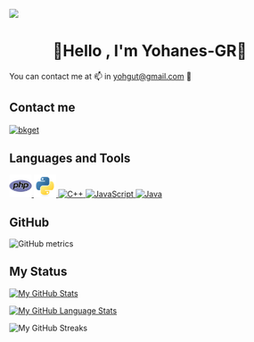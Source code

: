![](https://komarev.com/ghpvc/?username=Yohanes-GR)

<h1 align="center"> 👋Hello , I'm Yohanes-GR🙏</h1>

 You can contact me at 📫 in yohgut@gmail.com 📩

## Contact me
<p align="left">
<a href="https://www.linkedin.com/in/yohanes-gutema/" target="blank"><img align="center" src="https://raw.githubusercontent.com/rahuldkjain/github-profile-readme-generator/master/src/images/icons/Social/linked-in-alt.svg" alt="bkget" height="30" width="40" /></a></p>

## Languages and Tools
<p align="left"> <a href="https://www.php.net" target="_blank" rel="noreferrer"> <img src="https://raw.githubusercontent.com/devicons/devicon/master/icons/php/php-original.svg" alt="php" width="40" height="40"/> </a>  <a href="https://www.python.org" target="_blank" rel="noreferrer"> <img src="https://raw.githubusercontent.com/devicons/devicon/master/icons/python/python-original.svg" alt="python" width="40" height="40"/> </a>
<a href="https://www.C++.org" target="_blank" rel="noreferrer"> <img src="#" alt="C++" width="40" height="40"/> </a>
<a href="https://www.javascript.org" target="_blank" rel="noreferrer"> <img src="#" alt="JavaScript" width="40" height="40"/> </a>
<a href="https://www.java.org" target="_blank" rel="noreferrer"> <img src="#" alt="Java" width="40" height="40"/> </a>

## GitHub

![GitHub metrics](https://metrics.lecoq.io/Yohanes-GR)

## My Status

[![My GitHub Stats](https://github-readme-stats.vercel.app/api/?username=Yohanes-GR&count_private=true&theme=buefy&showicons=true)](https://github-readme-stats.vercel.app/api/?username=Yohanes-GR&count_private=true&theme=buefy&showicons=true)

[![My GitHub Language Stats](https://github-readme-stats.vercel.app/api/top-langs/?username=birhanugebisa&langs_count=5&theme=buefy)](https://github-readme-stats.vercel.app/api/top-langs/?username=Yohanes-GR&langs_count=5&theme=buefy)

![My GitHub Streaks](https://github-readme-streak-stats.herokuapp.com/?user=Yohanes-GR&)